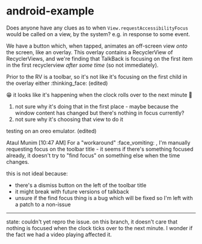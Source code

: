 android-example
===============

Does anyone have any clues as to when `View.requestAccessibilityFocus` would be called on a view, by the system? e.g. in response to some event.

We have a button which, when tapped, animates an off-screen view _onto_ the screen, like an overlay. This overlay contains a RecyclerView of RecyclerViews, and we're finding that TalkBack is focusing on the first item in the first recyclerview *after some time* (so not immediately).

Prior to the RV is a toolbar, so it's not like it's focusing on the first child in the overlay either :thinking_face: (edited)

:grin: it looks like it's happening when the clock rolls over to the next minute :facepalm:

1) not sure why it's doing that in the first place - maybe because the window content has changed but there's nothing in focus currently?
2) not sure why it's choosing that view to do it

testing on an oreo emulator. (edited)

Ataul Munim [10:47 AM]
For a "workaround" :face_vomiting: , I'm manually requesting focus on the toolbar title - it seems if there's something focused already, it doesn't try to "find focus" on something else when the time changes.

this is not ideal because:

- there's a dismiss button on the left of the toolbar title
- it might break with future versions of talkback
- unsure if the find focus thing is a bug which will be fixed so I'm left with a patch to a non-issue

---

state: couldn't yet repro the issue. on this branch, it doesn't care that nothing is focused when the clock ticks over to the next minute.
I wonder if the fact we had a video playing affected it.